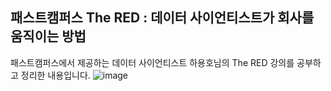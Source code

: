 ## 패스트캠퍼스 The RED : 데이터 사이언티스트가 회사를 움직이는 방법
패스트캠퍼스에서 제공하는 데이터 사이언티스트 하용호님의 The RED 강의를 공부하고 정리한 내용입니다.
![image](https://user-images.githubusercontent.com/32638846/160780570-f236ebc8-36ca-40e1-b2b7-705f9c0b129d.png)

